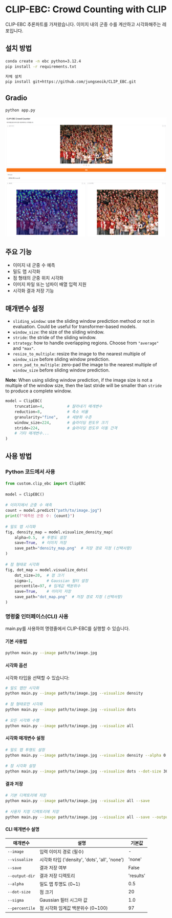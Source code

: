 # CLIP-EBC: Crowd Counting with CLIP

CLIP-EBC 추론파트를 가져왔습니다.
이미지 내의 군중 수를 계산하고 시각화해주는 레포입니다.

## 설치 방법

```bash
conda create -n ebc python=3.12.4
pip install -r requirements.txt
```

```bash
자체 설치
pip install git+https://github.com/jungseoik/CLIP_EBC.git
```

## Gradio
```bash
python app.py
```
![sample image](assets/sample.png)
## 주요 기능

- 이미지 내 군중 수 예측
- 밀도 맵 시각화
- 점 형태의 군중 위치 시각화
- 이미지 파일 또는 넘파이 배열 입력 지원
- 시각화 결과 저장 기능


## 매개변수 설정
- `sliding_window`: use the sliding window prediction method or not in evaluation. Could be useful for transformer-based models.
- `window_size`: the size of the sliding window.
- `stride`: the stride of the sliding window.
- `strategy`: how to handle overlapping regions. Choose from `"average"` and `"max"`.
- `resize_to_multiple`: resize the image to the nearest multiple of `window_size` before sliding window prediction.
- `zero_pad_to_multiple`: zero-pad the image to the nearest multiple of `window_size` before sliding window prediction.

**Note**: When using sliding window prediction, if the image size is not a multiple of the window size, then the last stride will be smaller than `stride` to produce a complete window.


```python
model = ClipEBC(
    truncation=4,          # 잘라내기 매개변수
    reduction=8,           # 축소 비율
    granularity="fine",    # 세분화 수준
    window_size=224,       # 슬라이딩 윈도우 크기
    stride=224,            # 슬라이딩 윈도우 이동 간격
    # 기타 매개변수...
)
```


## 사용 방법

### Python 코드에서 사용
```python
from custom.clip_ebc import ClipEBC

model = ClipEBC()

# 이미지에서 군중 수 예측
count = model.predict("path/to/image.jpg")
print(f"예측된 군중 수: {count}")

# 밀도 맵 시각화
fig, density_map = model.visualize_density_map(
    alpha=0.5,  # 투명도 설정
    save=True,  # 이미지 저장
    save_path="density_map.png"  # 저장 경로 지정 (선택사항)
)

# 점 형태로 시각화
fig, dot_map = model.visualize_dots(
    dot_size=20,  # 점 크기
    sigma=1,      # Gaussian 필터 설정
    percentile=97, # 임계값 백분위수
    save=True,    # 이미지 저장
    save_path="dot_map.png"  # 저장 경로 지정 (선택사항)
)
```

### 명령줄 인터페이스(CLI) 사용

main.py를 사용하여 명령줄에서 CLIP-EBC를 실행할 수 있습니다.

#### 기본 사용법

```bash
python main.py --image path/to/image.jpg
```

#### 시각화 옵션

시각화 타입을 선택할 수 있습니다:
```bash
# 밀도 맵만 시각화
python main.py --image path/to/image.jpg --visualize density

# 점 형태로만 시각화
python main.py --image path/to/image.jpg --visualize dots

# 모든 시각화 수행
python main.py --image path/to/image.jpg --visualize all
```

#### 시각화 매개변수 설정

```bash
# 밀도 맵 투명도 설정
python main.py --image path/to/image.jpg --visualize density --alpha 0.7

# 점 시각화 설정
python main.py --image path/to/image.jpg --visualize dots --dot-size 30 --sigma 1.5 --percentile 95
```

#### 결과 저장

```bash
# 기본 디렉토리에 저장
python main.py --image path/to/image.jpg --visualize all --save

# 사용자 지정 디렉토리에 저장
python main.py --image path/to/image.jpg --visualize all --save --output-dir my_results
```

#### CLI 매개변수 설명

| 매개변수 | 설명 | 기본값 |
|----------|------|---------|
| `--image` | 입력 이미지 경로 (필수) | - |
| `--visualize` | 시각화 타입 ('density', 'dots', 'all', 'none') | 'none' |
| `--save` | 결과 저장 여부 | False |
| `--output-dir` | 결과 저장 디렉토리 | 'results' |
| `--alpha` | 밀도 맵 투명도 (0~1) | 0.5 |
| `--dot-size` | 점 크기 | 20 |
| `--sigma` | Gaussian 필터 시그마 값 | 1.0 |
| `--percentile` | 점 시각화 임계값 백분위수 (0~100) | 97 |


